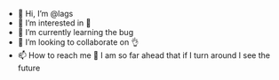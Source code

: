 - 👋 Hi, I’m @lags
- 👀 I’m interested in 🤭
- 🌱 I’m currently learning the bug
- 💞️ I’m looking to collaborate on 👌
- 📫 How to reach me 🤔 I am so far ahead that if I turn around I see the future

<!---
lags/lags is a ✨ special ✨ repository because its `README.md` (this file) appears on your GitHub profile.
You can click the Preview link to take a look at your changes.
--->
